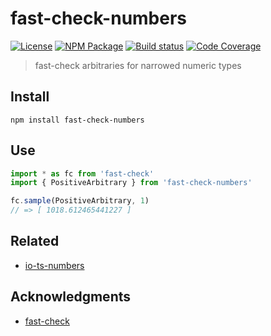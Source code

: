 # fast-check-numbers
[![License][]](https://opensource.org/licenses/ISC)
[![NPM Package][]](https://npmjs.org/package/fast-check-numbers)
[![Build status][]](https://travis-ci.org/EricCrosson/fast-check-numbers)
[![Code Coverage][]](https://codecov.io/gh/EricCrosson/fast-check-numbers)

[License]: https://img.shields.io/badge/License-ISC-blue.svg
[NPM Package]: https://img.shields.io/npm/v/fast-check-numbers.svg
[Build status]: https://travis-ci.org/EricCrosson/fast-check-numbers.svg?branch=master
[Code Coverage]: https://codecov.io/gh/EricCrosson/fast-check-numbers/branch/master/graph/badge.svg

> fast-check arbitraries for narrowed numeric types

## Install

``` shell
npm install fast-check-numbers
```

## Use

``` typescript
import * as fc from 'fast-check'
import { PositiveArbitrary } from 'fast-check-numbers'

fc.sample(PositiveArbitrary, 1)
// => [ 1018.612465441227 ]
```

## Related

- [io-ts-numbers](https://github.com/EricCrosson/io-ts-numbers)

## Acknowledgments

- [fast-check](https://github.com/dubzzz/fast-check)
